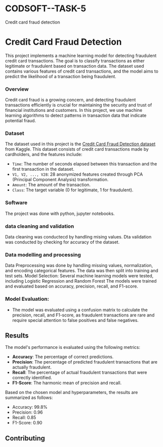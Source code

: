 # CODSOFT--TASK-5
Credit card fraud detection
# Credit Card Fraud Detection

This project implements a machine learning model for detecting fraudulent credit card transactions. The goal is to classify transactions as either legitimate or fraudulent based on transaction data. The dataset used contains various features of credit card transactions, and the model aims to predict the likelihood of a transaction being fraudulent.
### Overview

Credit card fraud is a growing concern, and detecting fraudulent transactions efficiently is crucial for maintaining the security and trust of financial institutions and customers. In this project, we use machine learning algorithms to detect patterns in transaction data that indicate potential fraud.

### Dataset

The dataset used in this project is the [Credit Card Fraud Detection dataset](https://www.kaggle.com/mlg-ulb/creditcardfraud) from Kaggle. This dataset consists of credit card transactions made by cardholders, and the features include:

- `Time`: The number of seconds elapsed between this transaction and the first transaction in the dataset.
- `V1, V2, ..., V28`: 28 anonymized features created through PCA (Principal Component Analysis) transformation.
- `Amount`: The amount of the transaction.
- `Class`: The target variable (0 for legitimate, 1 for fraudulent).

### Software
The project was done with python, jupyter notebooks.

### data cleaning and validation
Data cleaning was conductecd by handling mising values.
Dta validation was conducted by checking for accuracy of the dataset.

### Data modelling and processing
 Data Preprocessing was done by handling missing values, normalization, and encoding categorical features.
The data was then split into training and test sets.
Model Selection:
    Several machine learning models were tested, including Logistic Regression and Random Forest
    The models were trained and evaluated based on accuracy, precision, recall, and F1-score.
### Model Evaluation:
   - The model was evaluated using a confusion matrix to calculate the precision, recall, and F1-score, as fraudulent transactions are rare and require special attention to false positives and false negatives.

## Results

The model's performance is evaluated using the following metrics:

- **Accuracy**: The percentage of correct predictions.
- **Precision**: The percentage of predicted fraudulent transactions that are actually fraudulent.
- **Recall**: The percentage of actual fraudulent transactions that were correctly identified.
- **F1-Score**: The harmonic mean of precision and recall.

Based on the chosen model and hyperparameters, the results are summarized as follows:

- Accuracy: 99.8%
- Precision: 0.96
- Recall: 0.85
- F1-Score: 0.90

## Contributing

